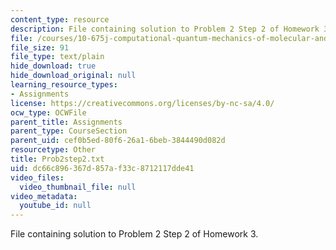 ```yaml
---
content_type: resource
description: File containing solution to Problem 2 Step 2 of Homework 3.
file: /courses/10-675j-computational-quantum-mechanics-of-molecular-and-extended-systems-fall-2004/dc66c896367d857af33c8712117dde41_Prob2step2.txt
file_size: 91
file_type: text/plain
hide_download: true
hide_download_original: null
learning_resource_types:
- Assignments
license: https://creativecommons.org/licenses/by-nc-sa/4.0/
ocw_type: OCWFile
parent_title: Assignments
parent_type: CourseSection
parent_uid: cef0b5ed-80f6-26a1-6beb-3844490d082d
resourcetype: Other
title: Prob2step2.txt
uid: dc66c896-367d-857a-f33c-8712117dde41
video_files:
  video_thumbnail_file: null
video_metadata:
  youtube_id: null
---
```

File containing solution to Problem 2 Step 2 of Homework 3.